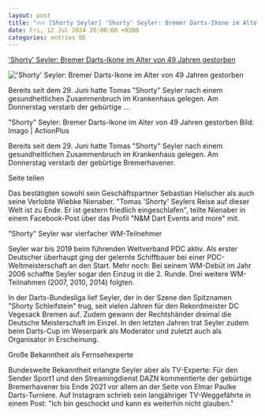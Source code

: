 ```yaml
---
layout: post
title: "🔥🔥 [Shorty Seyler] 'Shorty' Seyler: Bremer Darts-Ikone im Alter von 49 Jahren gestorben"
date: Fri, 12 Jul 2024 20:00:00 +0200
categories: entries DE
---
```

['Shorty' Seyler: Bremer Darts-Ikone im Alter von 49 Jahren gestorben](https://www.butenunbinnen.de/sport/bremen-darts-seyler-shorty-tot-100.html)

!['Shorty' Seyler: Bremer Darts-Ikone im Alter von 49 Jahren gestorben](https://www.butenunbinnen.de/bilder/imago-15786~_v-1280x720_c-1720804691500.jpg)

Bereits seit dem 29. Juni hatte Tomas "Shorty" Seyler nach einem gesundheitlichen Zusammenbruch im Krankenhaus gelegen. Am Donnerstag verstarb der gebürtige ...

"Shorty" Seyler: Bremer Darts-Ikone im Alter von 49 Jahren gestorben Bild: Imago | ActionPlus

Bereits seit dem 29. Juni hatte Tomas "Shorty" Seyler nach einem gesundheitlichen Zusammenbruch im Krankenhaus gelegen. Am Donnerstag verstarb der gebürtige Bremerhavener.

Seite teilen

Das bestätigten sowohl sein Geschäftspartner Sebastian Hielscher als auch seine Verlobte Wiebke Nienaber. "Tomas 'Shorty' Seylers Reise auf dieser Welt ist zu Ende. Er ist gestern friedlich eingeschlafen", teilte Nienaber in einem Facebook-Post über das Profil "N&M Dart Events and more" mit.

"Shorty" Seyler war vierfacher WM-Teilnehmer

Seyler war bis 2019 beim führenden Weltverband PDC aktiv. Als erster Deutscher überhaupt ging der gelernte Schiffbauer bei einer PDC-Weltmeisterschaft an den Start. Mehr noch: Bei seinem WM-Debüt im Jahr 2006 schaffte Seyler sogar den Einzug in die 2. Runde. Drei weitere WM-Teilnahmen (2007, 2010, 2014) folgten.

In der Darts-Bundesliga lief Seyler, der in der Szene den Spitznamen "Shorty Schleifstein" trug, seit vielen Jahren für den Rekordmeister DC Vegesack Bremen auf. Zudem gewann der Rechtshänder dreimal die Deutsche Meisterschaft im Einzel. In den letzten Jahren trat Seyler zudem beim Darts-Cup im Weserpark als Moderator und zuletzt auch als Organisator in Erscheinung.

Große Bekanntheit als Fernsehexperte

Bundesweite Bekanntheit erlangte Seyler aber als TV-Experte: Für den Sender Sport1 und den Streamingdienst DAZN kommentierte der gebürtige Bremerhavener bis Ende 2021 vor allem an der Seite von Elmar Paulke Darts-Turniere. Auf Instagram schrieb sein langjähriger TV-Weggefährte in einem Post: "Ich bin geschockt und kann es weiterhin nicht glauben."

